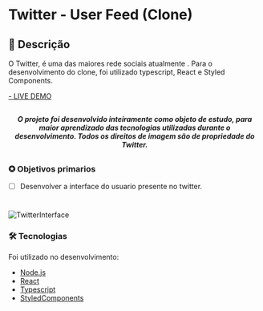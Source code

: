 # Twitter - User Feed (Clone)
## 📖 Descrição 
<p>O Twitter, é uma das maiores rede sociais atualmente . Para o desenvolvimento do clone, foi utilizado typescript, React e Styled Components. </p>

<a href="https://twitterclonegn.netlify.app/" target="_blank">- LIVE DEMO</a>

##

<h4 align="center"><em>O projeto foi desenvolvido inteiramente como objeto de estudo, para maior aprendizado das tecnologias utilizadas durante o desenvolvimento. Todos os direitos de imagem são de propriedade do Twitter.</em></h4>

##

### ✪ Objetivos primarios

- [ ] Desenvolver a interface do usuario presente no twitter.

#
![TwitterInterface](https://i.imgur.com/QUW0bTU.png)

### 🛠 Tecnologias

Foi utilizado no desenvolvimento:
- [Node.js](https://nodejs.org/en/)
- [React](https://pt-br.reactjs.org/)
- [Typescript](https://www.typescriptlang.org/)
- [StyledComponents](https://styled-components.com/)

